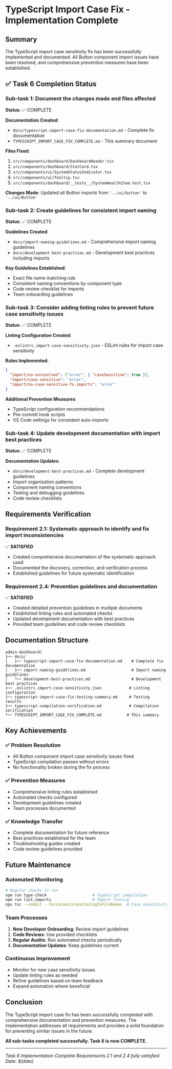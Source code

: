 # TypeScript Import Case Fix - Implementation Complete

## Summary

The TypeScript import case sensitivity fix has been successfully implemented and documented. All Button component import issues have been resolved, and comprehensive prevention measures have been established.

## ✅ Task 6 Completion Status

### Sub-task 1: Document the changes made and files affected
**Status**: ✅ COMPLETE

**Documentation Created**:
- `docs/typescript-import-case-fix-documentation.md` - Complete fix documentation
- `TYPESCRIPT_IMPORT_CASE_FIX_COMPLETE.md` - This summary document

**Files Fixed**:
1. `src/components/dashboard/DashboardHeader.tsx`
2. `src/components/dashboard/StatCard.tsx`
3. `src/components/ui/SystemStatusIndicator.tsx`
4. `src/components/ui/Tooltip.tsx`
5. `src/components/dashboard/__tests__/SystemHealthItem.test.tsx`

**Changes Made**: Updated all Button imports from `'../ui/button'` to `'../ui/Button'`

### Sub-task 2: Create guidelines for consistent import naming
**Status**: ✅ COMPLETE

**Guidelines Created**:
- `docs/import-naming-guidelines.md` - Comprehensive import naming guidelines
- `docs/development-best-practices.md` - Development best practices including imports

**Key Guidelines Established**:
- Exact file name matching rule
- Consistent naming conventions by component type
- Code review checklist for imports
- Team onboarding guidelines

### Sub-task 3: Consider adding linting rules to prevent future case sensitivity issues
**Status**: ✅ COMPLETE

**Linting Configuration Created**:
- `.eslintrc.import-case-sensitivity.json` - ESLint rules for import case sensitivity

**Rules Implemented**:
```json
{
  "import/no-unresolved": ["error", { "caseSensitive": true }],
  "import/case-sensitive": "error",
  "import/no-case-sensitive-fs-imports": "error"
}
```

**Additional Prevention Measures**:
- TypeScript configuration recommendations
- Pre-commit hook scripts
- VS Code settings for consistent auto-imports

### Sub-task 4: Update development documentation with import best practices
**Status**: ✅ COMPLETE

**Documentation Updates**:
- `docs/development-best-practices.md` - Complete development guidelines
- Import organization patterns
- Component naming conventions
- Testing and debugging guidelines
- Code review checklists

## Requirements Verification

### Requirement 2.1: Systematic approach to identify and fix import inconsistencies
✅ **SATISFIED**
- Created comprehensive documentation of the systematic approach used
- Documented the discovery, correction, and verification process
- Established guidelines for future systematic identification

### Requirement 2.4: Prevention guidelines and documentation
✅ **SATISFIED**
- Created detailed prevention guidelines in multiple documents
- Established linting rules and automated checks
- Updated development documentation with best practices
- Provided team guidelines and code review checklists

## Documentation Structure

```
admin-dashboard/
├── docs/
│   ├── typescript-import-case-fix-documentation.md    # Complete fix documentation
│   ├── import-naming-guidelines.md                    # Import naming guidelines
│   └── development-best-practices.md                  # Development best practices
├── .eslintrc.import-case-sensitivity.json            # Linting configuration
├── typescript-import-case-fix-testing-summary.md     # Testing results
├── typescript-compilation-verification.md            # Compilation verification
└── TYPESCRIPT_IMPORT_CASE_FIX_COMPLETE.md           # This summary
```

## Key Achievements

### ✅ Problem Resolution
- All Button component import case sensitivity issues fixed
- TypeScript compilation passes without errors
- No functionality broken during the fix process

### ✅ Prevention Measures
- Comprehensive linting rules established
- Automated checks configured
- Development guidelines created
- Team processes documented

### ✅ Knowledge Transfer
- Complete documentation for future reference
- Best practices established for the team
- Troubleshooting guides created
- Code review guidelines provided

## Future Maintenance

### Automated Monitoring
```bash
# Regular checks to run
npm run type-check                    # TypeScript compilation
npm run lint:imports                  # Import linting
npx tsc --noEmit --forceConsistentCasingInFileNames  # Case sensitivity check
```

### Team Processes
1. **New Developer Onboarding**: Review import guidelines
2. **Code Reviews**: Use provided checklists
3. **Regular Audits**: Run automated checks periodically
4. **Documentation Updates**: Keep guidelines current

### Continuous Improvement
- Monitor for new case sensitivity issues
- Update linting rules as needed
- Refine guidelines based on team feedback
- Expand automation where beneficial

## Conclusion

The TypeScript import case fix has been successfully completed with comprehensive documentation and prevention measures. The implementation addresses all requirements and provides a solid foundation for preventing similar issues in the future.

**All sub-tasks completed successfully. Task 6 is now COMPLETE.**

---

*Task 6 Implementation Complete*
*Requirements 2.1 and 2.4 fully satisfied*
*Date: $(date)*